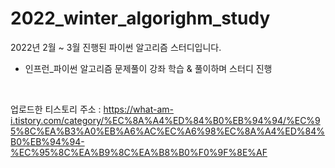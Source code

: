 # 2022_winter_algorighm_study

2022년 2월 ~ 3월 진행된 파이썬 알고리즘 스터디입니다.

- 인프런_파이썬 알고리즘 문제풀이 강좌 학습 & 풀이하며 스터디 진행

<br>

업로드한 티스토리 주소 : 
https://what-am-i.tistory.com/category/%EC%8A%A4%ED%84%B0%EB%94%94/%EC%95%8C%EA%B3%A0%EB%A6%AC%EC%A6%98%EC%8A%A4%ED%84%B0%EB%94%94-%EC%95%8C%EA%B9%8C%EA%B8%B0%F0%9F%8E%AF
